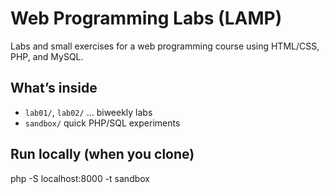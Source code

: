# Web Programming Labs (LAMP)
Labs and small exercises for a web programming course using HTML/CSS, PHP, and MySQL.

## What’s inside
- `lab01/`, `lab02/` … biweekly labs
- `sandbox/` quick PHP/SQL experiments

## Run locally (when you clone)
php -S localhost:8000 -t sandbox
